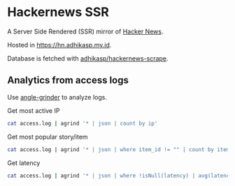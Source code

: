 # Hackernews SSR

A Server Side Rendered (SSR) mirror of [Hacker News](https://news.ycombinator.com/).

Hosted in https://hn.adhikasp.my.id.

Database is fetched with [adhikasp/hackernews-scrape](https://github.com/adhikasp/hackernews-scrape).

## Analytics from access logs

Use [angle-grinder](https://github.com/rcoh/angle-grinder/) to analyze logs.

Get most active IP

```sh
cat access.log | agrind '* | json | count by ip'
```

Get most popular story/item

```sh
cat access.log | agrind '* | json | where item_id != "" | count by item_id'
```

Get latency 

```sh
cat access.log | agrind '* | json | where !isNull(latency) | avg(latency), p50(latency), p95(latency) by path'
```